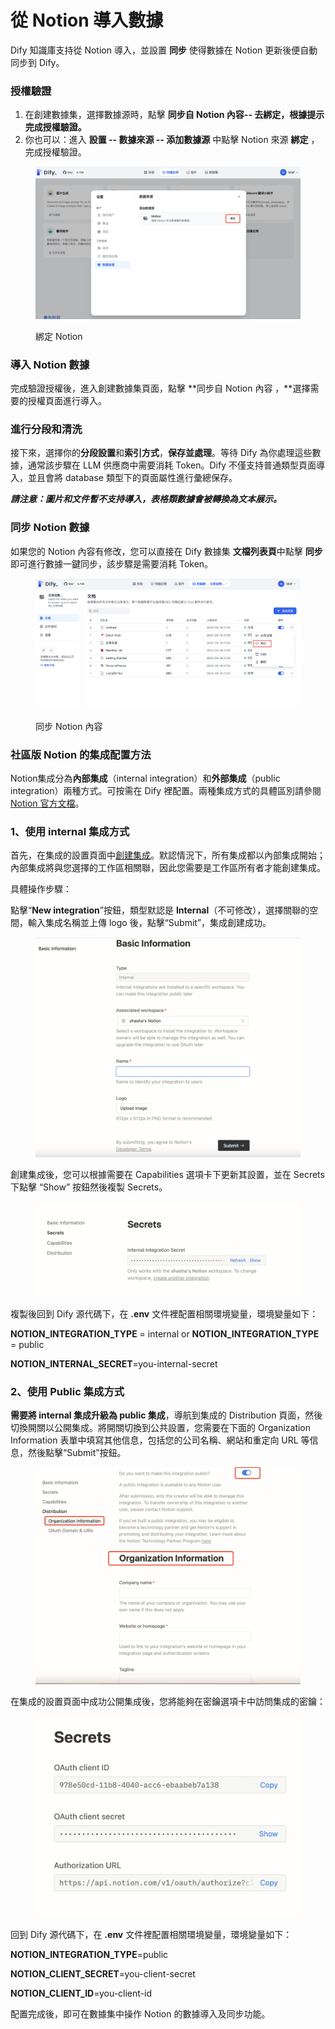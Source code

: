 # 從 Notion 導入數據

Dify 知識庫支持從 Notion 導入，並設置 **同步** 使得數據在 Notion 更新後便自動同步到 Dify。

### 授權驗證

1. 在創建數據集，選擇數據源時，點擊 **同步自 Notion 內容-- 去綁定，根據提示完成授權驗證。**
2. 你也可以：進入 **設置 -- 數據來源 -- 添加數據源** 中點擊 Notion 來源 **綁定** ，完成授權驗證。

<figure><img src="../../.gitbook/assets/image (46) (1).png" alt=""><figcaption><p>綁定 Notion</p></figcaption></figure>

### 導入 Notion 數據

完成驗證授權後，進入創建數據集頁面，點擊 \*\*同步自 Notion 內容 ，\*\*選擇需要的授權頁面進行導入。

### 進行分段和清洗

接下來，選擇你的**分段設置**和**索引方式**，**保存並處理**。等待 Dify 為你處理這些數據，通常該步驟在 LLM 供應商中需要消耗 Token。Dify 不僅支持普通類型頁面導入，並且會將 database 類型下的頁面屬性進行彙總保存。

_**請注意：圖片和文件暫不支持導入，表格類數據會被轉換為文本展示。**_

### 同步 Notion 數據

如果您的 Notion 內容有修改，您可以直接在 Dify 數據集 **文檔列表頁**中點擊 **同步** 即可進行數據一鍵同步，該步驟是需要消耗 Token。

<figure><img src="../../.gitbook/assets/sync-notion.png" alt=""><figcaption><p>同步 Notion 內容</p></figcaption></figure>

### 社區版 Notion 的集成配置方法

Notion集成分為**內部集成**（internal integration）和**外部集成**（public integration）兩種方式。可按需在 Dify 裡配置。兩種集成方式的具體區別請參閱 [Notion 官方文檔](https://developers.notion.com/docs/authorization)。

### 1、**使用 internal 集成方式**

首先，在集成的設置頁面中[創建集成](https://www.notion.so/my-integrations)。默認情況下，所有集成都以內部集成開始；內部集成將與您選擇的工作區相關聯，因此您需要是工作區所有者才能創建集成。

具體操作步驟：

點擊“**New integration**”按鈕，類型默認是 **Internal**（不可修改），選擇關聯的空間，輸入集成名稱並上傳 logo 後，點擊“Submit”，集成創建成功。

<figure><img src="../../.gitbook/assets/image (137).png" alt=""><figcaption></figcaption></figure>

創建集成後，您可以根據需要在 Capabilities 選項卡下更新其設置，並在 Secrets 下點擊 “Show” 按鈕然後複製 Secrets。

<figure><img src="../../.gitbook/assets/image (138).png" alt=""><figcaption></figcaption></figure>

複製後回到 Dify 源代碼下，在 **.env** 文件裡配置相關環境變量，環境變量如下：

**NOTION\_INTEGRATION\_TYPE** = internal or **NOTION\_INTEGRATION\_TYPE** = public

**NOTION\_INTERNAL\_SECRET**=you-internal-secret

### 2、**使用 Public 集成方式**

**需要將 internal 集成升級為 public 集成**，導航到集成的 Distribution 頁面，然後切換開關以公開集成。將開關切換到公共設置，您需要在下面的 Organization Information 表單中填寫其他信息，包括您的公司名稱、網站和重定向 URL 等信息，然後點擊“Submit”按鈕。

<figure><img src="../../.gitbook/assets/image (139).png" alt=""><figcaption></figcaption></figure>

在集成的設置頁面中成功公開集成後，您將能夠在密鑰選項卡中訪問集成的密鑰：

<figure><img src="../../.gitbook/assets/image (140).png" alt=""><figcaption></figcaption></figure>

回到 Dify 源代碼下，在 **.env** 文件裡配置相關環境變量，環境變量如下：

**NOTION\_INTEGRATION\_TYPE**=public

**NOTION\_CLIENT\_SECRET**=you-client-secret

**NOTION\_CLIENT\_ID**=you-client-id

配置完成後，即可在數據集中操作 Notion 的數據導入及同步功能。
